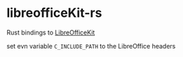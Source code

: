 # libreofficeKit-rs

Rust bindings to [LibreOfficeKit](https://docs.libreoffice.org/libreofficekit.html)


set evn variable `C_INCLUDE_PATH` to the LibreOffice headers

